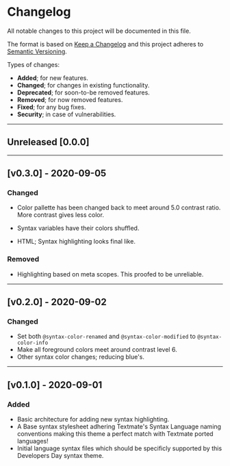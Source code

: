 # Changelog
All notable changes to this project will be documented in this file.

The format is based on [Keep a Changelog](http://keepachangelog.com/en/1.0.0/)
and this project adheres to [Semantic Versioning](http://semver.org/spec/v2.0.0.html).

Types of changes:
- **Added**; for new features.
- **Changed**; for changes in existing functionality.
- **Deprecated**; for soon-to-be removed features.
- **Removed**; for now removed features.
- **Fixed**; for any bug fixes.
- **Security**; in case of vulnerabilities.

---

## Unreleased [0.0.0]

---

## [v0.3.0] - 2020-09-05

### Changed

- Color pallette has been changed back to meet around 5.0 contrast ratio. More contrast gives less color.

- Syntax variables have their colors shuffled.

- HTML; Syntax highlighting looks final like.

### Removed

- Highlighting based on meta scopes. This proofed to be unreliable.
---

## [v0.2.0] - 2020-09-02

### Changed

- Set both `@syntax-color-renamed` and `@syntax-color-modified` to `@syntax-color-info`
- Make all foreground colors meet around contrast level 6.
- Other syntax color changes; reducing blue's.

---

## [v0.1.0] - 2020-09-01

### Added

- Basic architecture for adding new syntax highlighting.
- A Base syntax stylesheet adhering Textmate's Syntax Language naming conventions making this theme a perfect match with Textmate ported languages!
- Initial language syntax files which should be specificly supported by this Developers Day syntax theme.
